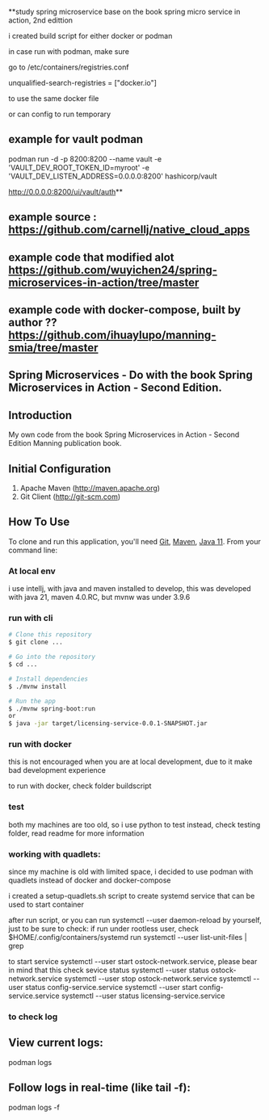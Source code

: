 **study spring microservice base on the book spring micro service in action, 2nd edittion

i created build script for either docker or podman

in case run with podman, make sure 

go to
/etc/containers/registries.conf

unqualified-search-registries = ["docker.io"]

to use the same docker file


or can config to run temporary

## example for vault podman

podman run -d -p 8200:8200 --name vault -e 'VAULT_DEV_ROOT_TOKEN_ID=myroot' -e 'VAULT_DEV_LISTEN_ADDRESS=0.0.0.0:8200' hashicorp/vault

http://0.0.0.0:8200/ui/vault/auth**

## example source : https://github.com/carnellj/native_cloud_apps
## example code that modified alot https://github.com/wuyichen24/spring-microservices-in-action/tree/master
## example code with docker-compose, built by author ?? https://github.com/ihuaylupo/manning-smia/tree/master


## Spring Microservices - Do with the book Spring Microservices in Action - Second Edition.

## Introduction

My own code from the book Spring Microservices in Action - Second Edition Manning publication book.

## Initial Configuration

1.	Apache Maven (http://maven.apache.org)
2.	Git Client (http://git-scm.com)

## How To Use

To clone and run this application, you'll need [Git](https://git-scm.com), [Maven](https://maven.apache.org/), [Java 11](https://www.oracle.com/technetwork/java/javase/downloads/jdk11-downloads-5066655.html). From your command line:

### At local env
i use intellj, with java and maven installed to develop, this was developed with java 21, maven 4.0.RC, but mvnw was under 3.9.6


### run with cli
```bash
# Clone this repository
$ git clone ...

# Go into the repository
$ cd ...

# Install dependencies
$ ./mvnw install

# Run the app
$ ./mvnw spring-boot:run
or 
$ java -jar target/licensing-service-0.0.1-SNAPSHOT.jar
```

### run with docker
this is not encouraged when you are at local development, due to it make bad development experience

to run with docker, check folder buildscript

### test
both my machines are too old, so i use python to test instead, check testing folder, read readme for more information


### working with quadlets:
since my machine is old with limited space, i decided to use podman with quadlets instead of docker and docker-compose

i created a setup-quadlets.sh script to create systemd service that can be used to start container

after run script, or you can run systemctl --user daemon-reload by yourself, just to be sure to check:
        if run under rootless user, check $HOME/.config/containers/systemd
        run systemctl --user list-unit-files | grep <service name>

to start service  systemctl --user start ostock-network.service, please bear in mind that this
check sevice status systemctl --user status ostock-network.service
systemctl --user stop ostock-network.service
systemctl --user status config-service.service
systemctl --user start config-service.service
systemctl --user status licensing-service.service
### to check log
## View current logs:
podman logs <container-name-or-id>
## Follow logs in real-time (like tail -f):
podman logs -f <container-name-or-id>
